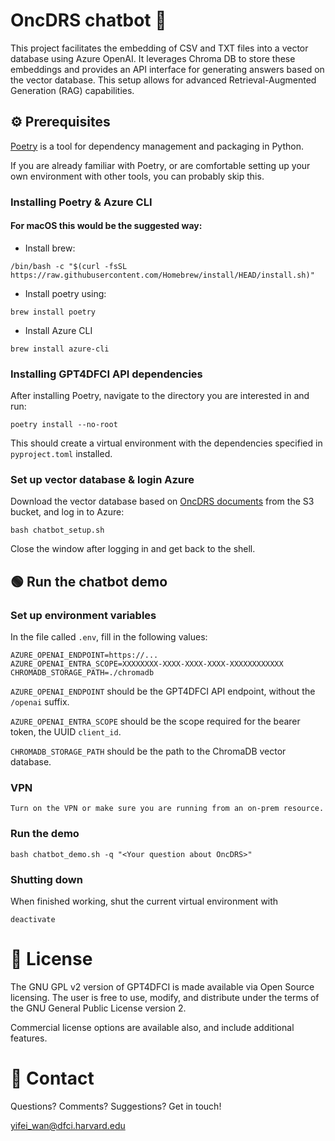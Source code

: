 # OncDRS chatbot 🔌

This project facilitates the embedding of CSV and TXT files into a vector database using Azure OpenAI. It leverages Chroma DB to store these embeddings and provides an API interface for generating answers based on the vector database. This setup allows for advanced Retrieval-Augmented Generation (RAG) capabilities.

## ⚙️  Prerequisites

[Poetry](https://python-poetry.org) is a tool for dependency management and packaging in Python.

If you are already familiar with Poetry, or are comfortable setting up your own environment with other tools, you can probably skip this.

### Installing Poetry & Azure CLI

#### For macOS this would be the suggested way:

- Install brew: 

```
/bin/bash -c "$(curl -fsSL https://raw.githubusercontent.com/Homebrew/install/HEAD/install.sh)"
```

- Install poetry using: 
```
brew install poetry
```

- Install Azure CLI
```
brew install azure-cli
```

### Installing GPT4DFCI API dependencies

After installing Poetry, navigate to the directory you are interested in and run:

```
poetry install --no-root
```

This should create a virtual environment with the dependencies specified in `pyproject.toml` installed.

### Set up vector database & login Azure
Download the vector database based on [OncDRS documents](https://wiki.dfci.harvard.edu:8443/oncdoc) from the S3 bucket, and log in to Azure:
```
bash chatbot_setup.sh
```

Close the window after logging in and get back to the shell.

## 🟢  Run the chatbot demo

### Set up environment variables
In the file called `.env`, fill in the following values:

```
AZURE_OPENAI_ENDPOINT=https://...
AZURE_OPENAI_ENTRA_SCOPE=XXXXXXXX-XXXX-XXXX-XXXX-XXXXXXXXXXXX
CHROMADB_STORAGE_PATH=./chromadb
```

`AZURE_OPENAI_ENDPOINT` should be the GPT4DFCI API endpoint, without the `/openai` suffix.

`AZURE_OPENAI_ENTRA_SCOPE` should be the scope required for the bearer token, the UUID `client_id`.

`CHROMADB_STORAGE_PATH` should be the path to the ChromaDB vector database.


### VPN

```
Turn on the VPN or make sure you are running from an on-prem resource.
```

### Run the demo
```
bash chatbot_demo.sh -q "<Your question about OncDRS>"
```

### Shutting down

When finished working, shut the current virtual environment with

```
deactivate
```

# 🎫 License

The GNU GPL v2 version of GPT4DFCI is made available via Open Source licensing. The user is free to use, modify, and distribute under the terms of the GNU General Public License version 2.

Commercial license options are available also, and include additional features.


# 📧 Contact

Questions? Comments? Suggestions? Get in touch!

yifei_wan@dfci.harvard.edu
